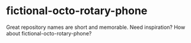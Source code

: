 # fictional-octo-rotary-phone
Great repository names are short and memorable. Need inspiration? How about fictional-octo-rotary-phone?
